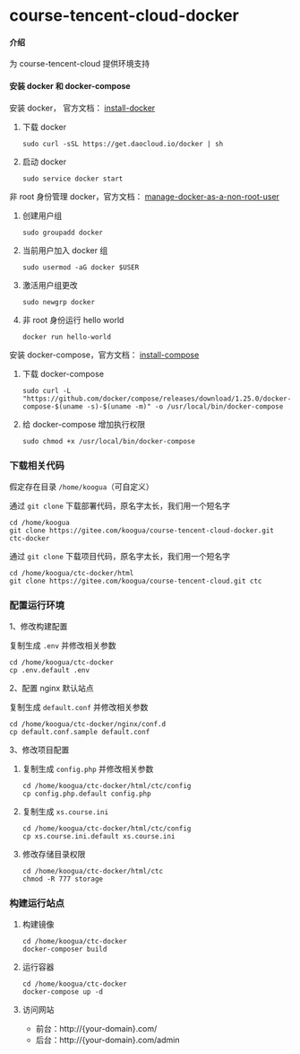 # course-tencent-cloud-docker

#### 介绍

为 course-tencent-cloud 提供环境支持

#### 安装 docker 和 docker-compose

安装 docker， 官方文档： [install-docker](https://docs.docker.com/install/linux/docker-ce/debian/#install-using-the-convenience-script)

1. 下载 docker

    ```
    sudo curl -sSL https://get.daocloud.io/docker | sh
    ```
2. 启动 docker

    ```
    sudo service docker start
    ```
    
非 root 身份管理 docker，官方文档： [manage-docker-as-a-non-root-user](https://docs.docker.com/install/linux/linux-postinstall/#manage-docker-as-a-non-root-user)

1. 创建用户组

    ```
    sudo groupadd docker
    ```

2. 当前用户加入 docker 组 

    ```
    sudo usermod -aG docker $USER
    ```

3. 激活用户组更改

    ```
    sudo newgrp docker
    ```

4. 非 root 身份运行 hello world

    ```
    docker run hello-world
    ```

安装 docker-compose，官方文档： [install-compose](https://docs.docker.com/compose/install/#install-compose)

1. 下载 docker-compose

    ```
    sudo curl -L "https://github.com/docker/compose/releases/download/1.25.0/docker-compose-$(uname -s)-$(uname -m)" -o /usr/local/bin/docker-compose
    ```

2. 给 docker-compose 增加执行权限
 
    ```
    sudo chmod +x /usr/local/bin/docker-compose
    ```

### 下载相关代码

假定存在目录 `/home/koogua`（可自定义）

通过 `git clone` 下载部署代码，原名字太长，我们用一个短名字

```
cd /home/koogua
git clone https://gitee.com/koogua/course-tencent-cloud-docker.git ctc-docker
```

通过 `git clone` 下载项目代码，原名字太长，我们用一个短名字

```
cd /home/koogua/ctc-docker/html
git clone https://gitee.com/koogua/course-tencent-cloud.git ctc
```

### 配置运行环境

1、修改构建配置

复制生成 `.env` 并修改相关参数

```
cd /home/koogua/ctc-docker
cp .env.default .env
```

2、配置 nginx 默认站点

复制生成 `default.conf` 并修改相关参数

```
cd /home/koogua/ctc-docker/nginx/conf.d
cp default.conf.sample default.conf
```
 
3、修改项目配置

1. 复制生成 `config.php` 并修改相关参数

    ```
    cd /home/koogua/ctc-docker/html/ctc/config
    cp config.php.default config.php
    ```

2. 复制生成 `xs.course.ini`

    ```
    cd /home/koogua/ctc-docker/html/ctc/config
    cp xs.course.ini.default xs.course.ini
    ```
    
3. 修改存储目录权限

    ```
    cd /home/koogua/ctc-docker/html/ctc
    chmod -R 777 storage
    ```

### 构建运行站点

1. 构建镜像

    ```
    cd /home/koogua/ctc-docker
    docker-composer build
    ```
    
2. 运行容器
 
     ```
     cd /home/koogua/ctc-docker
     docker-compose up -d
     ```
     
3. 访问网站

   - 前台：http://{your-domain}.com/
   - 后台：http://{your-domain}.com/admin
